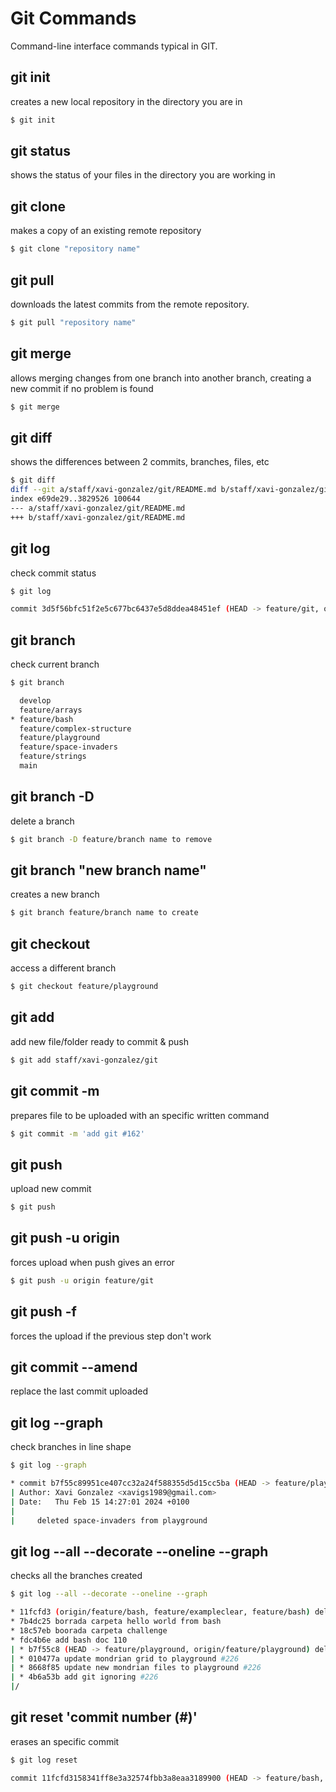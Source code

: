 # Git Commands

Command-line interface commands typical in GIT.

## git init 
creates a new local repository in the directory you are in
```sh
$ git init
```

## git status
shows the status of your files in the directory you are working in

## git clone
makes a copy of an existing remote repository
```sh
$ git clone "repository name"
```

## git pull
downloads the latest commits from the remote repository.
```sh
$ git pull "repository name"
```

## git merge
allows merging changes from one branch into another branch, creating a new commit if no problem is found
```sh
$ git merge
```

## git diff
shows the differences between 2 commits, branches, files, etc
```sh
$ git diff
diff --git a/staff/xavi-gonzalez/git/README.md b/staff/xavi-gonzalez/git/README.md
index e69de29..3829526 100644
--- a/staff/xavi-gonzalez/git/README.md
+++ b/staff/xavi-gonzalez/git/README.md
```

## git log 
check commit status
```sh
$ git log

commit 3d5f56bfc51f2e5c677bc6437e5d8ddea48451ef (HEAD -> feature/git, origin/feature/git)
```

## git branch
check current branch
```sh
$ git branch

  develop
  feature/arrays
* feature/bash
  feature/complex-structure
  feature/playground
  feature/space-invaders
  feature/strings
  main
```

## git branch -D
delete a branch
```sh
$ git branch -D feature/branch name to remove
```


## git branch "new branch name"
creates a new branch
```sh
$ git branch feature/branch name to create
```

## git checkout 
access a different branch
```sh
$ git checkout feature/playground
```

## git add
add new file/folder ready to commit & push
```sh
$ git add staff/xavi-gonzalez/git   
```

## git commit -m
prepares file to be uploaded with an specific written command
```sh
$ git commit -m 'add git #162'
```

## git push
upload new commit
```sh
$ git push
```


## git push -u origin 
forces upload when push gives an error
```sh
$ git push -u origin feature/git  
```

## git push -f
forces the upload if the previous step don't work

## git commit --amend
replace the last commit uploaded

## git log --graph
check branches in line shape
```sh
$ git log --graph  

* commit b7f55c89951ce407cc32a24f588355d5d15cc5ba (HEAD -> feature/playground, origin/feature/playground)
| Author: Xavi Gonzalez <xavigs1989@gmail.com>
| Date:   Thu Feb 15 14:27:01 2024 +0100
| 
|     deleted space-invaders from playground
```

## git log --all --decorate --oneline --graph
checks all the branches created
```sh
$ git log --all --decorate --oneline --graph

* 11fcfd3 (origin/feature/bash, feature/exampleclear, feature/bash) deleted bad README from Bash #248
* 7b4dc25 borrada carpeta hello world from bash
* 18c57eb boorada carpeta challenge
* fdc4b6e add bash doc 110
| * b7f55c8 (HEAD -> feature/playground, origin/feature/playground) deleted space-invaders from playground
| * 010477a update mondrian grid to playground #226
| * 8668f85 update new mondrian files to playground #226
| * 4b6a53b add git ignoring #226
|/  

```

## git reset 'commit number (#)'
erases an specific commit
```sh
$ git log reset 

commit 11fcfd3158341ff8e3a32574fbb3a8eaa3189900 (HEAD -> feature/bash, origin/feature/bash)
```